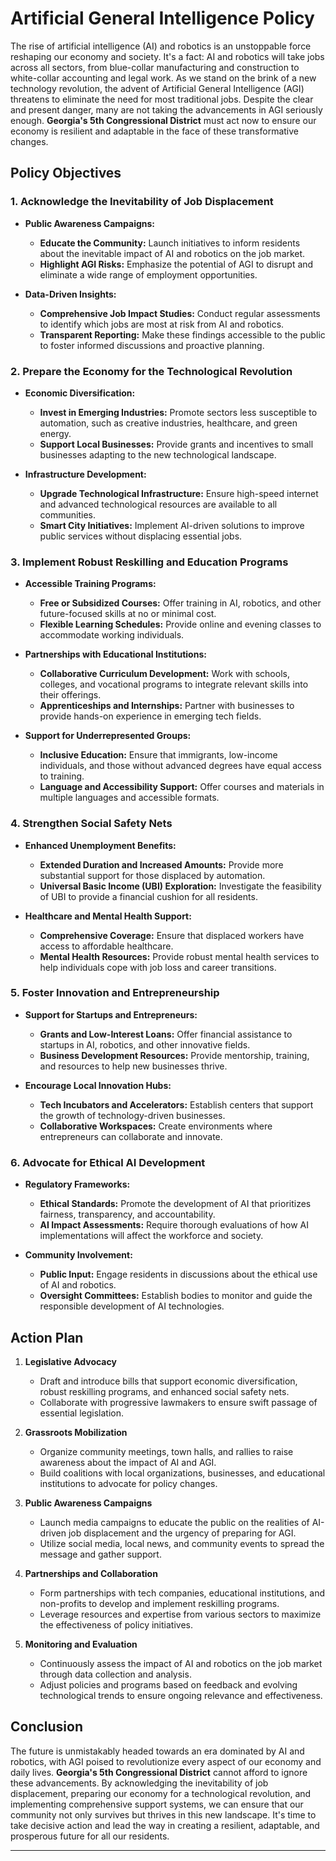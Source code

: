 # Artificial General Intelligence Policy


The rise of artificial intelligence (AI) and robotics is an unstoppable force reshaping our economy and society. It's a fact: AI and robotics will take jobs across all sectors, from blue-collar manufacturing and construction to white-collar accounting and legal work. As we stand on the brink of a new technology revolution, the advent of Artificial General Intelligence (AGI) threatens to eliminate the need for most traditional jobs. Despite the clear and present danger, many are not taking the advancements in AGI seriously enough. **Georgia's 5th Congressional District** must act now to ensure our economy is resilient and adaptable in the face of these transformative changes.

## Policy Objectives

### 1. Acknowledge the Inevitability of Job Displacement

- **Public Awareness Campaigns:**
  - **Educate the Community:** Launch initiatives to inform residents about the inevitable impact of AI and robotics on the job market.
  - **Highlight AGI Risks:** Emphasize the potential of AGI to disrupt and eliminate a wide range of employment opportunities.

- **Data-Driven Insights:**
  - **Comprehensive Job Impact Studies:** Conduct regular assessments to identify which jobs are most at risk from AI and robotics.
  - **Transparent Reporting:** Make these findings accessible to the public to foster informed discussions and proactive planning.

### 2. Prepare the Economy for the Technological Revolution

- **Economic Diversification:**
  - **Invest in Emerging Industries:** Promote sectors less susceptible to automation, such as creative industries, healthcare, and green energy.
  - **Support Local Businesses:** Provide grants and incentives to small businesses adapting to the new technological landscape.

- **Infrastructure Development:**
  - **Upgrade Technological Infrastructure:** Ensure high-speed internet and advanced technological resources are available to all communities.
  - **Smart City Initiatives:** Implement AI-driven solutions to improve public services without displacing essential jobs.

### 3. Implement Robust Reskilling and Education Programs

- **Accessible Training Programs:**
  - **Free or Subsidized Courses:** Offer training in AI, robotics, and other future-focused skills at no or minimal cost.
  - **Flexible Learning Schedules:** Provide online and evening classes to accommodate working individuals.

- **Partnerships with Educational Institutions:**
  - **Collaborative Curriculum Development:** Work with schools, colleges, and vocational programs to integrate relevant skills into their offerings.
  - **Apprenticeships and Internships:** Partner with businesses to provide hands-on experience in emerging tech fields.

- **Support for Underrepresented Groups:**
  - **Inclusive Education:** Ensure that immigrants, low-income individuals, and those without advanced degrees have equal access to training.
  - **Language and Accessibility Support:** Offer courses and materials in multiple languages and accessible formats.

### 4. Strengthen Social Safety Nets

- **Enhanced Unemployment Benefits:**
  - **Extended Duration and Increased Amounts:** Provide more substantial support for those displaced by automation.
  - **Universal Basic Income (UBI) Exploration:** Investigate the feasibility of UBI to provide a financial cushion for all residents.

- **Healthcare and Mental Health Support:**
  - **Comprehensive Coverage:** Ensure that displaced workers have access to affordable healthcare.
  - **Mental Health Resources:** Provide robust mental health services to help individuals cope with job loss and career transitions.

### 5. Foster Innovation and Entrepreneurship

- **Support for Startups and Entrepreneurs:**
  - **Grants and Low-Interest Loans:** Offer financial assistance to startups in AI, robotics, and other innovative fields.
  - **Business Development Resources:** Provide mentorship, training, and resources to help new businesses thrive.

- **Encourage Local Innovation Hubs:**
  - **Tech Incubators and Accelerators:** Establish centers that support the growth of technology-driven businesses.
  - **Collaborative Workspaces:** Create environments where entrepreneurs can collaborate and innovate.

### 6. Advocate for Ethical AI Development

- **Regulatory Frameworks:**
  - **Ethical Standards:** Promote the development of AI that prioritizes fairness, transparency, and accountability.
  - **AI Impact Assessments:** Require thorough evaluations of how AI implementations will affect the workforce and society.

- **Community Involvement:**
  - **Public Input:** Engage residents in discussions about the ethical use of AI and robotics.
  - **Oversight Committees:** Establish bodies to monitor and guide the responsible development of AI technologies.

## Action Plan

1. **Legislative Advocacy**
   - Draft and introduce bills that support economic diversification, robust reskilling programs, and enhanced social safety nets.
   - Collaborate with progressive lawmakers to ensure swift passage of essential legislation.

2. **Grassroots Mobilization**
   - Organize community meetings, town halls, and rallies to raise awareness about the impact of AI and AGI.
   - Build coalitions with local organizations, businesses, and educational institutions to advocate for policy changes.

3. **Public Awareness Campaigns**
   - Launch media campaigns to educate the public on the realities of AI-driven job displacement and the urgency of preparing for AGI.
   - Utilize social media, local news, and community events to spread the message and gather support.

4. **Partnerships and Collaboration**
   - Form partnerships with tech companies, educational institutions, and non-profits to develop and implement reskilling programs.
   - Leverage resources and expertise from various sectors to maximize the effectiveness of policy initiatives.

5. **Monitoring and Evaluation**
   - Continuously assess the impact of AI and robotics on the job market through data collection and analysis.
   - Adjust policies and programs based on feedback and evolving technological trends to ensure ongoing relevance and effectiveness.

## Conclusion

The future is unmistakably headed towards an era dominated by AI and robotics, with AGI poised to revolutionize every aspect of our economy and daily lives. **Georgia's 5th Congressional District** cannot afford to ignore these advancements. By acknowledging the inevitability of job displacement, preparing our economy for a technological revolution, and implementing comprehensive support systems, we can ensure that our community not only survives but thrives in this new landscape. It's time to take decisive action and lead the way in creating a resilient, adaptable, and prosperous future for all our residents.

---